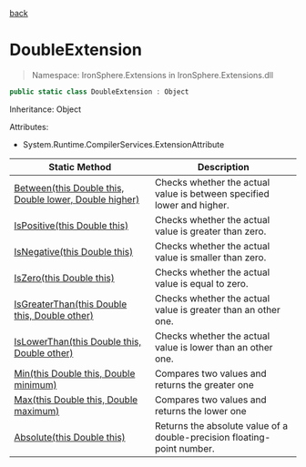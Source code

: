 ﻿[back](/IronSphere.Extensions/types)

# DoubleExtension

> Namespace: IronSphere.Extensions in  IronSphere.Extensions.dll



```csharp
public static class DoubleExtension : Object
```
Inheritance: Object



Attributes:
        
* System.Runtime.CompilerServices.ExtensionAttribute




| Static Method | Description |
| --- | --- |
| [Between(this Double this, Double lower, Double higher)](DoubleExtension_Between(Double,Double,Double)) | Checks whether the actual value is between specified lower and higher. |
| [IsPositive(this Double this)](DoubleExtension_IsPositive(Double)) | Checks whether the actual value is greater than zero. |
| [IsNegative(this Double this)](DoubleExtension_IsNegative(Double)) | Checks whether the actual value is smaller than zero. |
| [IsZero(this Double this)](DoubleExtension_IsZero(Double)) | Checks whether the actual value is equal to zero. |
| [IsGreaterThan(this Double this, Double other)](DoubleExtension_IsGreaterThan(Double,Double)) | Checks whether the actual value is greater than an other one. |
| [IsLowerThan(this Double this, Double other)](DoubleExtension_IsLowerThan(Double,Double)) | Checks whether the actual value is lower than an other one. |
| [Min(this Double this, Double minimum)](DoubleExtension_Min(Double,Double)) | Compares two values and returns the greater one |
| [Max(this Double this, Double maximum)](DoubleExtension_Max(Double,Double)) | Compares two values and returns the lower one |
| [Absolute(this Double this)](DoubleExtension_Absolute(Double)) | Returns the absolute value of a double-precision floating-point number. |
